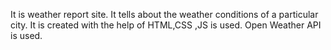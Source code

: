 It is weather report site.
It tells about the weather conditions of a particular city.
It is created with the help of HTML,CSS ,JS is used.
Open Weather API is used.
